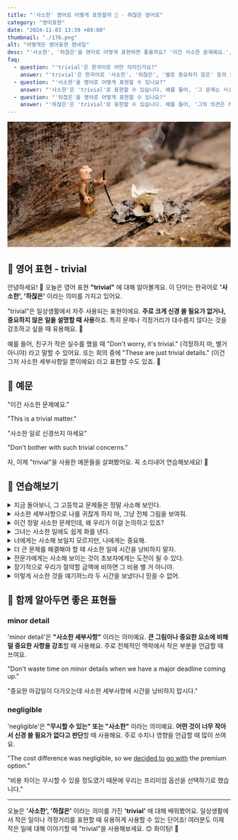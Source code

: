 ```yaml
---
title: "'사소한' 영어로 어떻게 표현할까 🤏 - 하찮은 영어로"
category: "영어표현"
date: "2024-11-03 13:39 +09:00"
thumbnail: "./176.png"
alt: "어떻게든 영어표현 썸네일"
desc: "'사소한', '하찮은'을 영어로 어떻게 표현하면 좋을까요? '이건 사소한 문제예요.', '그런 하찮은 걱정은 하지 마세요.' 등을 영어로 표현하는 법을 배워봅시다. 다양한 예문을 통해서 연습하고 본인의 표현으로 만들어 보세요."
faq:
  - question: "'trivial'은 한국어로 어떤 의미인가요?"
    answer: "'trivial'은 한국어로 '사소한', '하찮은', '별로 중요하지 않은' 등의 의미로 번역될 수 있습니다."
  - question: "'사소한'을 영어로 어떻게 표현할 수 있나요?"
    answer: "'사소한'은 'trivial'로 표현할 수 있습니다. 예를 들어, '그 문제는 사소한 것이니 걱정하지 마'는 'That issue is trivial, so don't worry about it'로 말할 수 있습니다."
  - question: "'하찮은'을 영어로 어떻게 표현할 수 있나요?"
    answer: "'하찮은'은 'trivial'로 표현할 수 있습니다. 예를 들어, '그의 의견은 하찮은 것 같아'는 'I think his opinion is trivial'로 말할 수 있습니다."
---
```


![레고 이미지](./176-1.jpg)

## 🌟 영어 표현 - trivial

안녕하세요! 👋 오늘은 영어 표현 **"trivial"** 에 대해 알아볼게요. 이 단어는 한국어로 **'사소한', '하찮은'** 이라는 의미를 가지고 있어요.

"trivial"은 일상생활에서 자주 사용되는 표현이에요. **주로 크게 신경 쓸 필요가 없거나, 중요하지 않은 일을 설명할 때 사용**하죠. 특히 문제나 걱정거리가 대수롭지 않다는 것을 강조하고 싶을 때 유용해요. 🤏

예를 들어, 친구가 작은 실수를 했을 때 "Don't worry, it's trivial." (걱정하지 마, 별거 아니야) 라고 말할 수 있어요. 또는 회의 중에 "These are just trivial details." (이건 그저 사소한 세부사항일 뿐이에요) 라고 표현할 수도 있죠. 💭

<script async src="https://pagead2.googlesyndication.com/pagead/js/adsbygoogle.js?client=ca-pub-1465612013356152"
     crossorigin="anonymous"></script>
<!-- engple-horizontal-ad -->

<ins class="adsbygoogle"
     style="display:block"
     data-ad-client="ca-pub-1465612013356152"
     data-ad-slot="2106896038"
     data-ad-format="auto"
     data-full-width-responsive="true"></ins>

<script>
     (adsbygoogle = window.adsbygoogle || []).push({});
</script>

## 📖 예문

"이건 사소한 문제예요."

"This is a trivial matter."

"사소한 일로 신경쓰지 마세요"

"Don't bother with such trivial concerns."

자, 이제 "trivial"을 사용한 예문들을 살펴봤어요. 꼭 소리내어 연습해보세요! 🎯

## 💬 연습해보기

<details>
<summary>지금 돌아보니, 그 고등학교 문제들은 정말 사소해 보인다.</summary>
<span>Looking back now, those high school problems seem so trivial.</span>
</details>

<details>
<summary>사소한 세부사항으로 나를 귀찮게 하지 마, 그냥 전체 그림을 보여줘.</summary>
<span>Don't bother me with trivial details, just give me the big picture.</span>
</details>

<details>
<summary>이건 정말 사소한 문제인데, 왜 우리가 이걸 논의하고 있죠?</summary>
<span>This is such a trivial issue. Why are we even discussing it?</span>
</details>

<details>
<summary>그녀는 사소한 일에도 쉽게 화를 낸다.</summary>
<span>She gets upset over the most trivial things.</span>
</details>

<details>
<summary>너에게는 사소해 보일지 모르지만, 나에게는 중요해.</summary>
<span>It might seem trivial to you, but it matters to me.</span>
</details>

<details>
<summary>더 큰 문제를 해결해야 할 때 사소한 일에 시간을 낭비하지 말자.</summary>
<span>Let's not <a href="/blog/in-english/260.waste/">waste</a> time on trivial matters when we have bigger problems to solve.</span>
</details>

<details>
<summary>전문가에게는 사소해 보이는 것이 초보자에게는 도전이 될 수 있다.</summary>
<span>What seems trivial to an expert can be challenging for a beginner.</span>
</details>

<details>
<summary>장기적으로 우리가 절약할 금액에 비하면 그 비용 별 거 아니야.</summary>
<span>The cost is trivial compared to what we'll save <a href="/blog/in-english/179.in-the-long-run/">in the long run</a>.</span>
</details>

<details>
<summary>이렇게 사소한 것을 얘기하느라 두 시간을 보냈다니 믿을 수 없어.</summary>
<span>I can't believe we spent two hours discussing something so trivial.</span>
</details>

## 🤝 함께 알아두면 좋은 표현들

### minor detail

'minor detail'은 **"사소한 세부사항"** 이라는 의미예요. **큰 그림이나 중요한 요소에 비해 덜 중요한 사항을 강조**할 때 사용해요. 주로 전체적인 맥락에서 작은 부분을 언급할 때 쓰여요.

"Don't waste time on minor details when we have a major deadline coming up."

"중요한 마감일이 다가오는데 사소한 세부사항에 시간을 낭비하지 맙시다."

### negligible

'negligible'은 **"무시할 수 있는" 또는 "사소한"** 이라는 의미예요. **어떤 것이 너무 작아서 신경 쓸 필요가 없다고 판단**할 때 사용해요. 주로 수치나 영향을 언급할 때 많이 쓰여요.

"The cost difference was negligible, so we [decided to](/blog/in-english/062.decide-to/) [go with](/blog/vocab-1/021.go-with/) the premium option."

"비용 차이는 무시할 수 있을 정도였기 때문에 우리는 프리미엄 옵션을 선택하기로 했습니다."

---

오늘은 **'사소한', '하찮은'** 이라는 의미를 가진 **'trivial'** 에 대해 배워봤어요. 일상생활에서 작은 일이나 걱정거리를 표현할 때 유용하게 사용할 수 있는 단어죠! 여러분도 이제 작은 일에 대해 이야기할 때 "trivial"을 사용해보세요. 😊 화이팅! 💪
